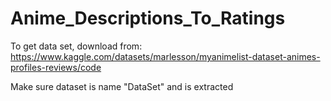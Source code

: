 # Anime_Descriptions_To_Ratings

To get data set, download from: https://www.kaggle.com/datasets/marlesson/myanimelist-dataset-animes-profiles-reviews/code

Make sure dataset is name "DataSet" and is extracted